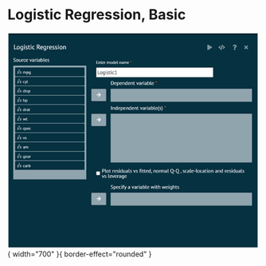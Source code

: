 # Logistic Regression, Basic

![alt text](screenshots/image209.png){ width="700" }{ border-effect="rounded" }